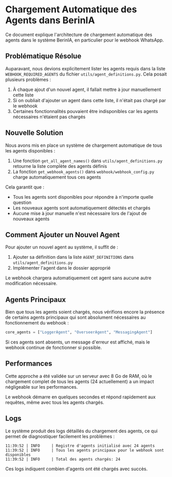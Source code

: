# Chargement Automatique des Agents dans BerinIA

Ce document explique l'architecture de chargement automatique des agents dans le système BerinIA, en particulier pour le webhook WhatsApp.

## Problématique Résolue

Auparavant, nous devions explicitement lister les agents requis dans la liste `WEBHOOK_REQUIRED_AGENTS` du fichier `utils/agent_definitions.py`. Cela posait plusieurs problèmes :

1. À chaque ajout d'un nouvel agent, il fallait mettre à jour manuellement cette liste
2. Si on oubliait d'ajouter un agent dans cette liste, il n'était pas chargé par le webhook
3. Certaines fonctionnalités pouvaient être indisponibles car les agents nécessaires n'étaient pas chargés

## Nouvelle Solution

Nous avons mis en place un système de chargement automatique de tous les agents disponibles :

1. Une fonction `get_all_agent_names()` dans `utils/agent_definitions.py` retourne la liste complète des agents définis
2. La fonction `get_webhook_agents()` dans `webhook/webhook_config.py` charge automatiquement tous ces agents

Cela garantit que :
- Tous les agents sont disponibles pour répondre à n'importe quelle question
- Les nouveaux agents sont automatiquement détectés et chargés
- Aucune mise à jour manuelle n'est nécessaire lors de l'ajout de nouveaux agents

## Comment Ajouter un Nouvel Agent

Pour ajouter un nouvel agent au système, il suffit de :

1. Ajouter sa définition dans la liste `AGENT_DEFINITIONS` dans `utils/agent_definitions.py`
2. Implémenter l'agent dans le dossier approprié

Le webhook chargera automatiquement cet agent sans aucune autre modification nécessaire.

## Agents Principaux

Bien que tous les agents soient chargés, nous vérifions encore la présence de certains agents principaux qui sont absolument nécessaires au fonctionnement du webhook :

```python
core_agents = ["LoggerAgent", "OverseerAgent", "MessagingAgent"]
```

Si ces agents sont absents, un message d'erreur est affiché, mais le webhook continue de fonctionner si possible.

## Performances

Cette approche a été validée sur un serveur avec 8 Go de RAM, où le chargement complet de tous les agents (24 actuellement) a un impact négligeable sur les performances. 

Le webhook démarre en quelques secondes et répond rapidement aux requêtes, même avec tous les agents chargés.

## Logs

Le système produit des logs détaillés du chargement des agents, ce qui permet de diagnostiquer facilement les problèmes :

```
11:39:52 | INFO     | Registre d'agents initialisé avec 24 agents
11:39:52 | INFO     | Tous les agents principaux pour le webhook sont disponibles
11:39:52 | INFO     | Total des agents chargés: 24
```

Ces logs indiquent combien d'agents ont été chargés avec succès.
